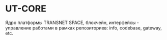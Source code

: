 # UT-CORE
Ядро платформы TRANSNET SPACE, блокчейн, интерфейсы - управление работами в рамках репозиториев: info, codebase, gateway, etc.
